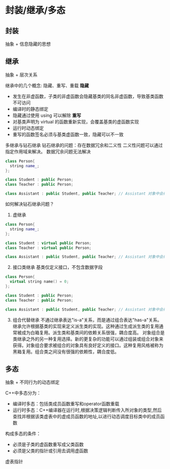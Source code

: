 # 封装/继承/多态

## 封装
抽象 + 信息隐藏的思想

## 继承
抽象 + 层次关系

继承中的几个概念: 隐藏、重写、重载
**隐藏**
 - 发生在非虚函数，子类的非虚函数会隐藏基类的同名非虚函数，导致基类函数不可访问
 - 编译时的静态绑定
 - 隐藏通过使用 using 可以解除
**重写**
 - 对基类声明为 virtual 的函数重新实现，会覆盖基类的虚函数实现
 - 运行时动态绑定
 - 重写的函数签名必须与基类虚函数一致，隐藏可以不一致

多继承与钻石继承
钻石继承的问题：存在数据冗余和二义性
二义性问题可以通过指定作用域来解决。
数据冗余问题无法解决
```C++
class Person{
  string name_;
};

class Student : public Person;
class Teacher : public Person;

class Assistant : public Student, public Teacher; // Assistant 对象中会存在两份 Person 对象
```
如何解决钻石继承问题？
1. 虚继承
```C++
class Person{
  string name_;
};

class Student : virtual public Person;
class Teacher : virtual public Person;

class Assistant : public Student, public Teacher; // Assistant 对象中会存在两份 Person 对象
```
2. 接口类继承
基类仅定义接口，不包含数据字段
```C++
class Person{
  virtual string name() = 0;
};

class Student : public Person;
class Teacher : public Person;

class Assistant : public Student, public Teacher; // Assistant 对象中会存在两份 Person 对象
```
3. 组合代替继承
不通过继承表达"is-a"关系，而是通过组合表达"has-a"关系。
继承允许根据基类的实现来定义派生类的实现。这种通过生成派生类的复用通常被成为白箱复用。派生类和基类间的依赖关系很强，耦合度高。
对象组合是类继承之外的另一种复用选择。新的更复杂的功能可以通过组装或组合对象来获得。对象组合要求被组合的对象具有良好定义的接口。这种复用风格被称为黑箱复用。组合类之间没有很强的依赖性，耦合度低。

## 多态
抽象 + 不同行为的动态绑定

C++中多态分为：

- 编译时多态：包括类成员函数重写和operator函数重载
- 运行时多态：C++编译器在运行时,根据决策逻辑判断传入所对象的类型,然后查找并根据该类虚表中的虚成员函数的地址,以进行动态调度目标类中的成员函数



构成多态的条件：

- 必须是子类的虚函数重写成父类函数
- 必须是父类的指针或引用去调用虚函数



虚表指针
